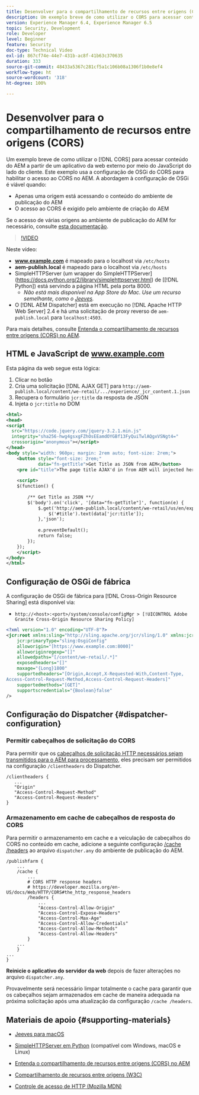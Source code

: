 ```yaml
---
title: Desenvolver para o compartilhamento de recursos entre origens (CORS) com o AEM
description: Um exemplo breve de como utilizar o CORS para acessar conteúdo do AEM a partir de um aplicativo da web externo por meio do JavaScript do lado do cliente.
version: Experience Manager 6.4, Experience Manager 6.5
topic: Security, Development
role: Developer
level: Beginner
feature: Security
doc-type: Technical Video
exl-id: 867cf74e-44e7-431b-ac8f-41b63c370635
duration: 333
source-git-commit: 48433a5367c281cf5a1c106b08a1306f1b0e8ef4
workflow-type: ht
source-wordcount: '318'
ht-degree: 100%

---
```


# Desenvolver para o compartilhamento de recursos entre origens (CORS)

Um exemplo breve de como utilizar o [!DNL CORS] para acessar conteúdo do AEM a partir de um aplicativo da web externo por meio do JavaScript do lado do cliente. Este exemplo usa a configuração de OSGi do CORS para habilitar o acesso ao CORS no AEM. A abordagem à configuração de OSGi é viável quando:

* Apenas uma origem está acessando o conteúdo do ambiente de publicação do AEM
* O acesso ao CORS é exigido pelo ambiente de criação do AEM

Se o acesso de várias origens ao ambiente de publicação do AEM for necessário, consulte [esta documentação](https://experienceleague.adobe.com/pt-br/docs/experience-manager-learn/getting-started-with-aem-headless/deployments/configurations/cors#dispatcher-configuration).

>[!VIDEO](https://video.tv.adobe.com/v/18837?quality=12&learn=on)

Neste vídeo:

* **www.example.com** é mapeado para o localhost via `/etc/hosts`
* **aem-publish.local** é mapeado para o localhost via `/etc/hosts`
* SimpleHTTPServer (um wrapper do SimpleHTTPServer](https://docs.python.org/2/library/simplehttpserver.html) de [[!DNL Python]) está servindo a página HTML pela porta 8000.
   * _Não está mais disponível na App Store do Mac. Use um recurso semelhante, como o [Jeeves](https://apps.apple.com/br/app/jeeves-local-http-server/id980824182?mt=12)._
* O [!DNL AEM Dispatcher] está em execução no [!DNL Apache HTTP Web Server] 2.4 e há uma solicitação de proxy reverso de `aem-publish.local` para `localhost:4503`.

Para mais detalhes, consulte [Entenda o compartilhamento de recursos entre origens (CORS) no AEM](./understand-cross-origin-resource-sharing.md).

## HTML e JavaScript de www.example.com

Esta página da web segue esta lógica:

1. Clicar no botão
1. Cria uma solicitação [!DNL AJAX GET] para `http://aem-publish.local/content/we-retail/.../experience/_jcr_content.1.json`
1. Recupera o formulário `jcr:title` da resposta de JSON
1. Injeta o `jcr:title` no DOM

```xml
<html>
<head>
<script
  src="https://code.jquery.com/jquery-3.2.1.min.js"
  integrity="sha256-hwg4gsxgFZhOsEEamdOYGBf13FyQuiTwlAQgxVSNgt4="
  crossorigin="anonymous"></script>   
</head>
<body style="width: 960px; margin: 2rem auto; font-size: 2rem;">
    <button style="font-size: 2rem;"
            data="fn-getTitle">Get Title as JSON from AEM</button>
    <pre id="title">The page title AJAX'd in from AEM will injected here</pre>
    
    <script>
    $(function() { 
        
        /** Get Title as JSON **/
        $('body').on('click', '[data="fn-getTitle"]', function(e) { 
            $.get('http://aem-publish.local/content/we-retail/us/en/experience/_jcr_content.1.json', function(data) {
                $('#title').text(data['jcr:title']);
            },'json');
            
            e.preventDefault();
            return false;
        });
    });
    </script>
</body>
</html>
```

## Configuração de OSGi de fábrica

A configuração de OSGi de fábrica para [!DNL Cross-Origin Resource Sharing] está disponível via:

* `http://<host>:<port>/system/console/configMgr > [!UICONTROL Adobe Granite Cross-Origin Resource Sharing Policy]`

```xml
<?xml version="1.0" encoding="UTF-8"?>
<jcr:root xmlns:sling="http://sling.apache.org/jcr/sling/1.0" xmlns:jcr="http://www.jcp.org/jcr/1.0"
    jcr:primaryType="sling:OsgiConfig"
    alloworigin="[https://www.example.com:8000]"
    alloworiginregexp="[]"
    allowedpaths="[/content/we-retail/.*]"
    exposedheaders="[]"
    maxage="{Long}1800"
    supportedheaders="[Origin,Accept,X-Requested-With,Content-Type,
Access-Control-Request-Method,Access-Control-Request-Headers]"
    supportedmethods="[GET]"
    supportscredentials="{Boolean}false"
/>
```

## Configuração do Dispatcher {#dispatcher-configuration}

### Permitir cabeçalhos de solicitação do CORS

Para permitir que os [cabeçalhos de solicitação HTTP necessários sejam transmitidos para o AEM para processamento](https://experienceleague.adobe.com/pt-br/docs/experience-manager-dispatcher/using/configuring/dispatcher-configuration#specifying-the-http-headers-to-pass-through-clientheaders), eles precisam ser permitidos na configuração `/clientheaders` do Dispatcher.

```
/clientheaders {
   ...
   "Origin"
   "Access-Control-Request-Method"
   "Access-Control-Request-Headers"
}
```

### Armazenamento em cache de cabeçalhos de resposta do CORS

Para permitir o armazenamento em cache e a veiculação de cabeçalhos do CORS no conteúdo em cache, adicione a seguinte configuração [/cache /headers](https://experienceleague.adobe.com/pt-br/docs/experience-manager-dispatcher/using/configuring/dispatcher-configuration#caching-http-response-headers) ao arquivo `dispatcher.any` do ambiente de publicação do AEM.

```
/publishfarm {
    ...
    /cache {
        ...
        # CORS HTTP response headers
        # https://developer.mozilla.org/en-US/docs/Web/HTTP/CORS#the_http_response_headers
        /headers {
            ...
            "Access-Control-Allow-Origin"
            "Access-Control-Expose-Headers"
            "Access-Control-Max-Age"
            "Access-Control-Allow-Credentials"
            "Access-Control-Allow-Methods"
            "Access-Control-Allow-Headers"
        }
    ...
    }
...
}
```

**Reinicie o aplicativo do servidor da web** depois de fazer alterações no arquivo `dispatcher.any`.

Provavelmente será necessário limpar totalmente o cache para garantir que os cabeçalhos sejam armazenados em cache de maneira adequada na próxima solicitação após uma atualização da configuração `/cache /headers`.

## Materiais de apoio {#supporting-materials}

* [Jeeves para macOS](https://apps.apple.com/br/app/jeeves-local-http-server/id980824182?mt=12)
* [SimpleHTTPServer em Python](https://docs.python.o:qrg/2/library/simplehttpserver.html) (compatível com Windows, macOS e Linux)

* [Entenda o compartilhamento de recursos entre origens (CORS) no AEM](./understand-cross-origin-resource-sharing.md)
* [Compartilhamento de recursos entre origens (W3C)](https://www.w3.org/TR/cors/)
* [Controle de acesso de HTTP (Mozilla MDN)](https://developer.mozilla.org/pt-BR/docs/Web/HTTP/Guides/CORS)
